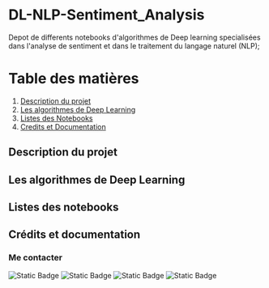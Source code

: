 # DL-NLP-Sentiment_Analysis

Depot de differents notebooks d'algorithmes de Deep learning specialisées dans l'analyse de sentiment et dans le traitement du langage naturel (NLP);
<h1>Table des matières</h1>
<ol>
  <li><a href="#">Description du projet</a></li>
  <li><a href="#">Les algorithmes de Deep Learning</a></li>
  <li><a href="#">Listes des Notebooks</a></li>
  <li><a href="#">Credits et Documentation</a></li>
</ol>

<h2>Description du projet</h2>

<h2>Les algorithmes de Deep Learning</h2>

<h2>Listes des notebooks</h2>

<h2>Crédits et documentation</h2>

 <h3>Me contacter</h3>
 <p>
	 <img alt="Static Badge" src="https://img.shields.io/badge/LinkedIn-0077B5?style=for-the-badge&logo=linkedin&logoColor=white">
	 <img alt="Static Badge" src="https://img.shields.io/badge/Twitter-1DA1F2?style=for-the-badge&logo=twitter&logoColor=white">
	 <img alt="Static Badge" src="https://img.shields.io/badge/Quora-%23B92B27.svg?&style=for-the-badge&logo=Quora&logoColor=white">
	 <img alt="Static Badge" src="https://img.shields.io/badge/GitHub-100000?style=for-the-badge&logo=github&logoColor=white">
 </p>
